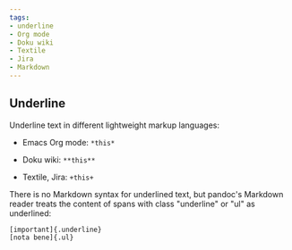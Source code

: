 ```yaml
---
tags:
- underline
- Org mode
- Doku wiki
- Textile
- Jira
- Markdown
---
```


## Underline

Underline text in different lightweight markup languages:

- Emacs Org mode: `*this*`

- Doku wiki: `**this**`

- Textile, Jira: `+this+`

There is no Markdown syntax for underlined text, but pandoc's Markdown
reader treats the content of spans with class "underline" or "ul" as
underlined:

    [important]{.underline}
    [nota bene]{.ul}
